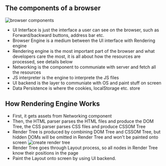 ## The components of a browser
![browser components](https://miro.medium.com/max/500/1*7Z5Yr1rxyZsevxYxWSgYQA.png)
* UI Interface is just the interface a user can see on the browser, such as Forward/backward buttons, address bar etc.
* Browser Engine is a medium between the UI interface with Rendering engine
* Rendering engine is the most important part of the browser and what developers care the most, it is all about how the resources are processed, see details below
* Networking is the component to communiate with server and fetch all the resources
* JS interpreter is the engine to interprete the JS files
* UI backend is the layer to communiate with OS and paint stuff on screen
* Data Persistence is where the cookies, localStorage etc. store

## How Rendering Engine Works
* First, it gets assets from Networking component
* Then, the HTML parser parses the HTML files and produce the DOM Tree, the CSS parser parses CSS files and produce CSSOM Tree
* Render Tree is produced by combining DOM Tree and CSSOM Tree, but hidden DOMs will be omitted in Render Tree and won't be painted onto screen
![create render tree](https://developers.google.com/web/fundamentals/performance/critical-rendering-path/images/render-tree-construction.png)
* Render Tree goes through Layout process, so all nodes in Render Tree know their positions in the page
* Paint the Layout onto screen by using UI backend.


